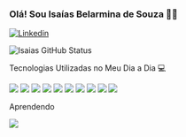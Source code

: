 ### Olá! Sou Isaías Belarmina de Souza 🐱‍👤

[![Linkedin](https://img.shields.io/badge/LinkedIn-0077B5?style=for-the-badge&logo=linkedin&logoColor=white)](https://www.linkedin.com/in/isaias-souza-819295227/)

![Isaias GitHub Status](https://github-readme-stats.vercel.app/api?username=IsaiasSorriso&show_icons=true&theme=radical)


Tecnologias Utilizadas no Meu Dia a Dia 💻

[![](https://img.shields.io/badge/PHP-777BB4?style=for-the-badge&logo=php&logoColor=white)]()
[![](https://img.shields.io/badge/Java-ED8B00?style=for-the-badge&logo=openjdk&logoColor=white)]()
[![](https://img.shields.io/badge/C-00599C?style=for-the-badge&logo=c&logoColor=white)]()
[![](https://img.shields.io/badge/JavaScript-F7DF1E?style=for-the-badge&logo=javascript&logoColor=black)]()
[![](https://img.shields.io/badge/MySQL-00000F?style=for-the-badge&logo=mysql&logoColor=white)]()
[![](https://img.shields.io/badge/Oracle-F80000?style=for-the-badge&logo=oracle&logoColor=black)]()
[![](https://img.shields.io/badge/Figma-F24E1E?style=for-the-badge&logo=figma&logoColor=white)]()
[![](https://img.shields.io/badge/Bootstrap-563D7C?style=for-the-badge&logo=bootstrap&logoColor=white)]()
[![](https://img.shields.io/badge/Vue.js-35495E?style=for-the-badge&logo=vue.js&logoColor=4FC08D)]()
[![](https://img.shields.io/badge/Vue.js-35495E?style=for-the-badge&logo=springboot&logoColor=4FC08D)]()

Aprendendo

[![](https://img.shields.io/badge/Angular-DD0031?style=for-the-badge&logo=angular&logoColor=white)]()


 


